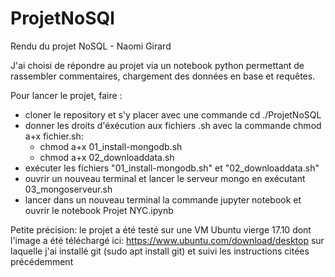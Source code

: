 # ProjetNoSQl
Rendu du projet NoSQL - Naomi Girard

J'ai choisi de répondre au projet via un notebook python permettant de rassembler commentaires, chargement des données en base et requêtes.


Pour lancer le projet, faire : 
- cloner le repository et s'y placer avec une commande cd ./ProjetNoSQL
- donner les droits d'éxécution aux fichiers .sh avec la commande chmod a+x fichier.sh:
  - chmod a+x 01_install-mongodb.sh
   - chmod a+x 02_downloaddata.sh
- exécuter les fichiers "01_install-mongodb.sh" et "02_downloaddata.sh"
- ouvrir un nouveau terminal et lancer le serveur mongo en exécutant 03_mongoserveur.sh
- lancer dans un nouveau terminal la commande jupyter notebook et ouvrir le notebook Projet NYC.ipynb

Petite précision: le projet a été testé sur une VM Ubuntu vierge 17.10 dont l'image a été téléchargé ici: https://www.ubuntu.com/download/desktop sur laquelle j'ai installé git (sudo apt install git) et suivi les instructions citées précédemment 

